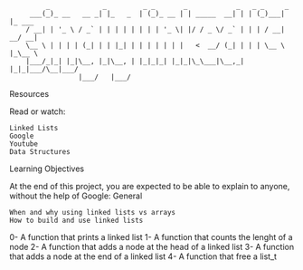 ```
	     _             _         _ _       _            _   _ _     _       
	 ___(_)_ __   __ _| |_   _  | (_)_ __ | | _____  __| | | (_)___| |_ ___ 
	/ __| | '_ \ / _` | | | | | | | | '_ \| |/ / _ \/ _` | | | / __| __/ __|
	\__ \ | | | | (_| | | |_| | | | | | | |   <  __/ (_| | | | \__ \ |_\__ \
	|___/_|_| |_|\__, |_|\__, | |_|_|_| |_|_|\_\___|\__,_| |_|_|___/\__|___/
	             |___/   |___/                                              

```
Resources

Read or watch:

    Linked Lists
    Google
    Youtube
    Data Structures

Learning Objectives

At the end of this project, you are expected to be able to explain to anyone, without the help of Google:
General

    When and why using linked lists vs arrays
    How to build and use linked lists

0- A function that prints a linked list
1- A function that counts the lenght of a node
2- A function that adds a node at the head of a linked list
3- A function that adds a node at the end of a linked list
4- A function that free a list_t